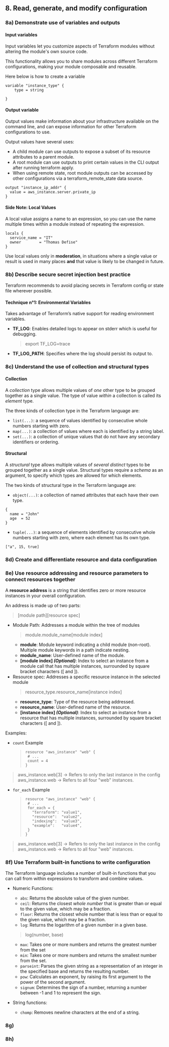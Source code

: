 ## 8. Read, generate, and modify configuration

### 8a) Demonstrate use of variables and outputs

#### Input variables

Input variables let you customize aspects of Terraform modules without altering the module's own source code.

This functionality allows you to share modules across different Terraform configurations, making your module composable and reusable.

Here below is how to create a variable

````hcl
variable "instance_type" {
    type = string

}
````

#### Output variable

Output values make information about your infrastructure available on the command line, and can expose information for other Terraform configurations to use.

Output values have several uses:

- A child module can use outputs to expose a subset of its resource attributes to a parent module.
- A root module can use outputs to print certain values in the CLI output after running terraform apply.
- When using remote state, root module outputs can be accessed by other configurations via a terraform_remote_state data source.

````hcl
output "instance_ip_addr" {
  value = aws_instance.server.private_ip
}
````

#### Side Note: Local Values

A local value assigns a name to an expression, so you can use the name multiple times within a module instead of repeating the expression.

````hcl
locals {
  service_name = "IT"
  owner        = "Thomas Defise"
}
````

Use local values only in **moderation**, in situations where a single value or result is used in many places **and** that value is likely to be changed in future.

### 8b) Describe secure secret injection best practice

Terraform recommends to avoid placing secrets in Terraform config or state file wherever possible.

#### Technique n°1: Environmental Variables

Takes advantage of Terraform’s native support for reading environment variables.

- **TF_LOG**: Enables detailed logs to appear on stderr which is useful for debugging.
  > export TF_LOG=trace
- **TF_LOG_PATH**: Specifies where the log should persist its output to.

### 8c) Understand the use of collection and structural types

#### Collection

A *collection* type allows multiple values of *one* other type to be grouped together as a single value. The type of value *within* a collection is called its *element* type.

The three kinds of collection type in the Terraform language are:

- ``list(...)``: a sequence of values identified by consecutive whole numbers starting with zero.
- ``map(...)``: a collection of values where each is identified by a string label.
- ``set(...)``: a collection of unique values that do not have any secondary identifiers or ordering.

#### Structural

A *structural* type allows multiple values of *several distinct* types to be grouped together as a single value. Structural types require a *schema* as an argument, to specify which types are allowed for which elements.

The two kinds of structural type in the Terraform language are:

- ``object(...)``: a collection of named attributes that each have their own type.

````hcl
{
  name = "John"
  age  = 52
}
````

- ``tuple(...)``: a sequence of elements identified by consecutive whole numbers starting with zero, where each element has its own type.

````hcl
["a", 15, true]
````

### 8d) Create and differentiate resource and data configuration

### 8e) Use resource addressing and resource parameters to connect resources together

A **resource address** is a string that identifies zero or more resource instances in your overall configuration.

An address is made up of two parts:

> [module path][resource spec]

- Module Path: Addresses a module within the tree of modules
  > module.module_name[module index]
  - **module**: Module keyword indicating a child module (non-root). Multiple module keywords in a path indicate nesting.
  - **module_name**: User-defined name of the module.
  - **[module index] *(Optional)***: Index to select an instance from a module call that has multiple instances, surrounded by square bracket characters ([ and ]).
- Resource spec: Addresses a specific resource instance in the selected module
  > resource_type.resource_name[instance index]
  - **resource_type**: Type of the resource being addressed.
  - **resource_name**: User-defined name of the resource.
  - **[instance index] *(Optional)***: Index to select an instance from a resource that has multiple instances, surrounded by square bracket characters ([ and ]).

Examples:

- ``count`` Example
  
  > ````hcl
  >resource "aws_instance" "web" {
  >  # ...
  >  count = 4
  >}
  >````

> aws_instance.web[3] -> Refers to only the last instance in the config
> aws_instance.web -> Refers to all four "web" instances.

- ``for_each`` Example
  
  > ````hcl
  >resource "aws_instance" "web" {
  >  # ...
  >  for_each = {
  >    "terraform": "value1",
  >    "resource":  "value2",
  >    "indexing":  "value3",
  >    "example":   "value4",
  >  }
  >}
  >````

> aws_instance.web[3] -> Refers to only the last instance in the config
> aws_instance.web -> Refers to all four "web" instances.

### 8f) Use Terraform built-in functions to write configuration

The Terraform language includes a number of built-in functions that you can call from within expressions to transform and combine values.

- Numeric Functions:
  - ``abs``: Returns the absolute value of the given number.
  - ``ceil``: Returns the closest *whole number* that is greater than or equal to the given value, which may be a fraction.
  - ``floor``: Returns the closest whole number that is less than or equal to the given value, which may be a fraction.
  - ``log``: Returns the logarithm of a given number in a given base.
  
  > log(number, base)

  - ``max``: Takes one or more numbers and returns the greatest number from the set
  - ``min``: Takes one or more numbers and returns the smallest number from the set.
  - ``parseint``: Parses the given string as a representation of an integer in the specified base and returns the resulting number.
  - ``pow``: Calculates an exponent, by raising its first argument to the power of the second argument.
  - ``signum``: Determines the sign of a number, returning a number between -1 and 1 to represent the sign.
- String functions:
  - ``chomp``: Removes newline characters at the end of a string.

### 8g)

### 8h)
